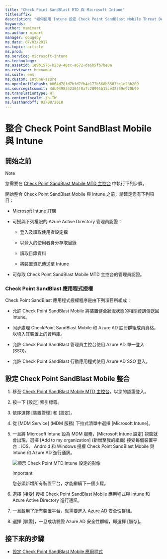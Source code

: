 ```yaml
---
title: "Check Point SandBlast MTD 與 Microsoft Intune"
titlesuffix: 
description: "如何使用 Intune 設定 Check Point SandBlast Mobile Threat Defense (MTD) 解決方案，來控制行動裝置對公司資源的存取。"
keywords: 
author: msmimart
ms.author: mimart
manager: dougeby
ms.date: 07/03/2017
ms.topic: article
ms.prod: 
ms.service: microsoft-intune
ms.technology: 
ms.assetid: 1e9b1576-b239-48cc-a672-da6b5fb7be0a
ms.reviewer: heenamac
ms.suite: ems
ms.custom: intune-azure
ms.openlocfilehash: b864d78fd7bfd7fb4e177b568b3587bc1e28b209
ms.sourcegitcommit: 4db0498342364f8a7c28995b15ce32759e920b99
ms.translationtype: HT
ms.contentlocale: zh-TW
ms.lasthandoff: 03/08/2018
---
```

# <a name="integrate-check-point-sandblast-mobile-with-intune"></a>整合 Check Point SandBlast Mobile 與 Intune

## <a name="before-you-begin"></a>開始之前

> [!NOTE] 
> 您需要在 [Check Point SandBlast Mobile MTD 主控台](https://intune-4.eu1.locsec.net/) 中執行下列步驟。

開始整合 Check Point SandBlast Mobile 與 Intune 之前，請確定您有下列項目：

-   Microsoft Intune 訂閱

-   可授與下列權限的 Azure Active Directory 管理員認證：

    -   登入及讀取使用者設定檔

    -   以登入的使用者身分存取目錄

    -   讀取目錄資料

    -   將裝置資訊傳送至 Intune

-   可存取 Check Point SandBlast Mobile MTD 主控台的管理員認證。

### <a name="check-point-sandblast-app-authorization"></a>Check Point SandBlast 應用程式授權

Check Point SandBlast 應用程式授權程序是由下列項目所組成：

-   允許 Check Point SandBlast Mobile 將裝置健全狀況狀態的相關資訊傳送回 Intune。

-   同步處理 CheckPoint SandBlast Mobile 和 Azure AD 註冊群組成員資格，以填入其裝置上的資料庫。

-   允許 Check Point SandBlast 管理員主控台使用 Azure AD 單一登入 (SSO)。

-   允許 Check Point SandBlast 行動應用程式使用 Azure AD SSO 登入。

## <a name="to-set-up-check-point-sandblast-mobile-integration"></a>設定 Check Point SandBlast Mobile 整合

1.  移至 [Check Point SandBlast Mobile MTD 主控台](https://intune-4.eu1.locsec.net/)，以您的認證登入。

2.  按一下 [設定] 索引標籤。

3.  依序選擇 [裝置管理] 和 [設定]。

4.  從 [MDM Service] (MDM 服務) 下拉式清單中選擇 [Microsoft Intune]。

5.  一旦將 Microsoft Intune 設為 MDM 服務，[Microsoft Intune 設定] 視窗就會出現，選擇 [Add to my organization] \(新增至我的組織) 接受每個裝置平台：iOS、 Android 和 Windows 授權 Check Point SandBlast Mobile 與 Intune 和 Azure AD 進行通訊。

    ![顯示 Check Point MTD Intune 設定的影像](./media/checkpoint-MTD-1.PNG)

    > [!IMPORTANT]
    > 您必須新增所有裝置平台，才能繼續下一個步驟。

6.  選擇 [接受] 授權 Check Point SandBlast Mobile 應用程式與 Intune 和 Azure Active Directory 進行通訊。

7.  一旦啟用了所有裝置平台，就需要進入 Azure AD 安全性群組。

8.  選擇 [驗證]，一旦成功驗證 Azure AD 安全性群組，即選擇 [儲存]。

## <a name="next-steps"></a>接下來的步驟

- [設定 Check Point SandBlast Mobile 應用程式](mtd-apps-ios-app-configuration-policy-add-assign.md)